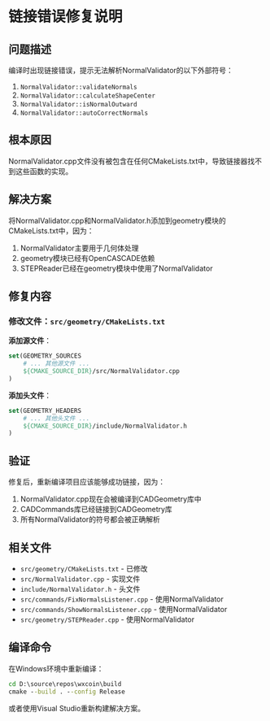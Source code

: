 # 链接错误修复说明

## 问题描述

编译时出现链接错误，提示无法解析NormalValidator的以下外部符号：

1. `NormalValidator::validateNormals`
2. `NormalValidator::calculateShapeCenter`
3. `NormalValidator::isNormalOutward`
4. `NormalValidator::autoCorrectNormals`

## 根本原因

NormalValidator.cpp文件没有被包含在任何CMakeLists.txt中，导致链接器找不到这些函数的实现。

## 解决方案

将NormalValidator.cpp和NormalValidator.h添加到geometry模块的CMakeLists.txt中，因为：

1. NormalValidator主要用于几何体处理
2. geometry模块已经有OpenCASCADE依赖
3. STEPReader已经在geometry模块中使用了NormalValidator

## 修复内容

### 修改文件：`src/geometry/CMakeLists.txt`

**添加源文件**：
```cmake
set(GEOMETRY_SOURCES
    # ... 其他源文件 ...
    ${CMAKE_SOURCE_DIR}/src/NormalValidator.cpp
)
```

**添加头文件**：
```cmake
set(GEOMETRY_HEADERS
    # ... 其他头文件 ...
    ${CMAKE_SOURCE_DIR}/include/NormalValidator.h
)
```

## 验证

修复后，重新编译项目应该能够成功链接，因为：

1. NormalValidator.cpp现在会被编译到CADGeometry库中
2. CADCommands库已经链接到CADGeometry库
3. 所有NormalValidator的符号都会被正确解析

## 相关文件

- `src/geometry/CMakeLists.txt` - 已修改
- `src/NormalValidator.cpp` - 实现文件
- `include/NormalValidator.h` - 头文件
- `src/commands/FixNormalsListener.cpp` - 使用NormalValidator
- `src/commands/ShowNormalsListener.cpp` - 使用NormalValidator
- `src/geometry/STEPReader.cpp` - 使用NormalValidator

## 编译命令

在Windows环境中重新编译：

```cmd
cd D:\source\repos\wxcoin\build
cmake --build . --config Release
```

或者使用Visual Studio重新构建解决方案。